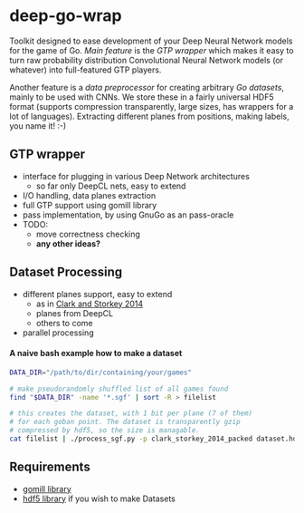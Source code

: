 # deep-go-wrap
Toolkit designed to ease development of your Deep Neural Network models
for the game of Go.  *Main feature* is the *GTP wrapper* which makes it
easy to turn raw probability distribution Convolutional Neural Network
models (or whatever) into full-featured GTP players.

Another feature is a *data preprocessor* for creating arbitrary *Go
datasets*, mainly to be used with CNNs.  We store these in a fairly
universal HDF5 format (supports compression transparently, large sizes,
has wrappers for a lot of languages). Extracting different planes from
positions, making labels, you name it! :-)

GTP wrapper
-----------
 * interface for plugging in various Deep Network architectures
    * so far only DeepCL nets, easy to extend
 * I/O handling, data planes extraction
 * full GTP support using gomill library
 * pass implementation, by using GnuGo as an pass-oracle
 * TODO:
     * move correctness checking
     * **any other ideas?**

Dataset Processing
------------------
  * different planes support, easy to extend
     * as in [Clark and Storkey 2014](http://arxiv.org/abs/1412.3409)
     * planes from DeepCL
     * others to come
  * parallel processing

#### A naive bash example how to make a dataset
```bash
DATA_DIR="/path/to/dir/containing/your/games"

# make pseudorandomly shuffled list of all games found
find "$DATA_DIR" -name '*.sgf' | sort -R > filelist

# this creates the dataset, with 1 bit per plane (7 of them)
# for each goban point. The dataset is transparently gzip
# compressed by hdf5, so the size is managable.
cat filelist | ./process_sgf.py -p clark_storkey_2014_packed dataset.hdf5
```

Requirements
------------
 * [gomill library](https://github.com/mattheww/gomill)
 * [hdf5 library](http://www.h5py.org/) if you wish to make Datasets 
